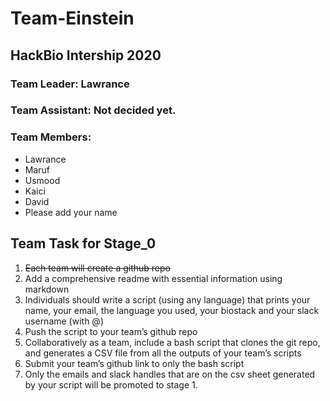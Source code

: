# Team-Einstein

## HackBio Intership 2020

### Team Leader: Lawrance

### Team Assistant: Not decided yet.

### Team Members:
- Lawrance
- Maruf
- Usmood
- Kaici
- David
- Please add your name

## Team Task for Stage_0
1. ~~Each team will create a github repo~~
2. Add a comprehensive readme with essential information using markdown
3. Individuals should write a script (using any language) that prints your name, your email, the language you used, your biostack and your slack username (with @) 
4. Push the script to your team’s github repo
5. Collaboratively as a team, include a bash script that clones the git repo, and generates a CSV file from all the outputs of your team’s scripts
6. Submit your team’s github link to ​only​ the bash script
7. Only the emails and slack handles that are on the csv sheet generated by your script will be promoted to stage 1.      
